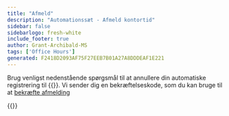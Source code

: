 ```yaml
---
title: "Afmeld"
description: "Automationssæt - Afmeld kontortid"
sidebar: false
sidebarlogo: fresh-white
include_footer: true
author: Grant-Archibald-MS
tags: ['Office Hours']
generated: F2418D2093AF75F27EEB7B01A27A8DDDEAF1E221
---
```


Brug venligst nedenstående spørgsmål til at annullere din automatiske registrering til {{<product-name>}}. Vi sender dig en bekræftelseskode, som du kan bruge til at [bekræfte afmelding](/da/office-hours/unregister-confirm)

{{<questions name="/content/da/office-hours/unregister.json" completed="Tak fordi du udfyldte spørgsmål om afregistrering" showNavigationButtons="false" locale="da">}}

